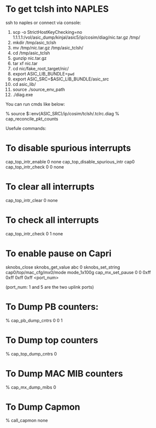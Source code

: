 # To get tclsh into NAPLES
ssh to naples or connect via console:

1.  scp -o StrictHostKeyChecking=no 1.1.1.1:/vol/asic_dump/kinjal/asic5/ip/cosim/diag/nic.tar.gz  /tmp/
2.  mkdir /tmp/asic_tclsh
3.  mv /tmp/nic.tar.gz /tmp/asic_tclsh/
4.  cd /tmp/asic_tclsh
5.  gunzip nic.tar.gz
6.  tar xf nic.tar
7.  cd nic/fake_root_target/nic/
8.  export ASIC_LIB_BUNDLE=`pwd`
9.  export ASIC_SRC=$ASIC_LIB_BUNDLE/asic_src
10. cd asic_lib/
11. source ./source_env_path
12. ./diag.exe

<tclsh starts>

You can run cmds like below:

% source $::env(ASIC_SRC)/ip/cosim/tclsh/.tclrc.diag
% cap_reconcile_pkt_counts

Usefule commands:

To disable spurious interrupts
==============================
cap_top_intr_enable 0 none
cap_top_disable_spurious_intr cap0
cap_top_intr_check 0 0 none

To clear all interrupts
=======================
cap_top_intr_clear 0 none

To check all interrupts
=======================
cap_top_intr_check 0 1 none

To enable pause on Capri
========================
sknobs_close
sknobs_get_value abc 0
sknobs_set_string cap0/top/mac_cfg/mx0/mode mode_1x100g
cap_mx_set_pause 0 0 0xff 0xff 0xff 0xff <port_num>

(port_num: 1 and 5 are the two uplink ports)

To Dump PB counters:
====================
% cap_pb_dump_cntrs 0 0  1

To Dump top counters
========================
% cap_top_dump_cntrs 0

To Dump MAC MIB counters
========================
% cap_mx_dump_mibs  0

To Dump Capmon
========================
% call_capmon none


